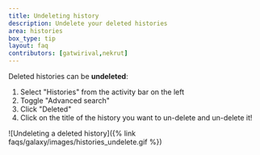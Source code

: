 ```yaml
---
title: Undeleting history
description: Undelete your deleted histories
area: histories
box_type: tip
layout: faq
contributors: [gatwirival,nekrut]
---
```


Deleted histories can be **undeleted**:

1. Select "Histories" from the activity bar on the left
2. Toggle "Advanced search"
3. Click "Deleted"
4. Click on the title of the history you want to un-delete and un-delete it!

![Undeleting a deleted history]({% link faqs/galaxy/images/histories_undelete.gif %})

